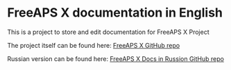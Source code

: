 # FreeAPS X documentation in English

This is a project to store and edit documentation for FreeAPS X Project

The project itself can be found here: [FreeAPS X GitHub repo](http://github.com/IValkou/FreeAPS)

Russian version can be found here: [FreeAPS X Docs in Russion GitHub repo](https://github.com/checkatillo/FreeAPSXDocsRU) 
